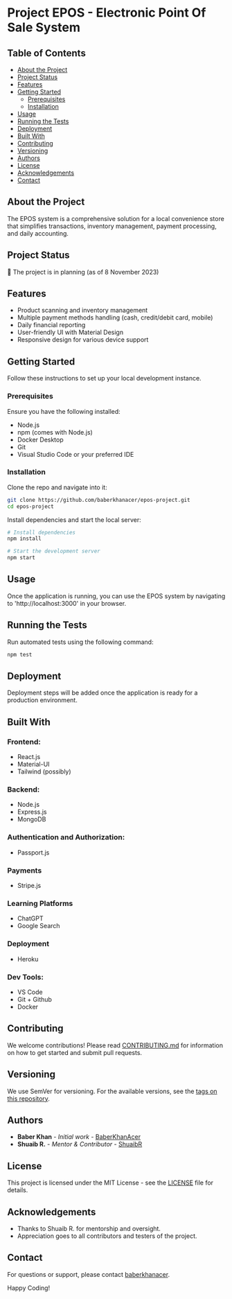 # Project EPOS - Electronic Point Of Sale System

## Table of Contents

- [About the Project](#about-the-project)
- [Project Status](#project-status)
- [Features](#features)
- [Getting Started](#getting-started)
    - [Prerequisites](#prerequisites)
    - [Installation](#installation)
- [Usage](#usage)
- [Running the Tests](#running-the-tests)
- [Deployment](#deployment)
- [Built With](#built-with)
- [Contributing](#contributing)
- [Versioning](#versioning)
- [Authors](#authors)
- [License](#license)
- [Acknowledgements](#acknowledgements)
- [Contact](#contact)


## About the Project

The EPOS system is a comprehensive solution for a local convenience store that simplifies transactions, inventory management, payment processing, and daily accounting.

## Project Status

🚧 The project is in planning (as of 8 November 2023)

## Features

* Product scanning and inventory management
* Multiple payment methods handling (cash, credit/debit card, mobile)
* Daily financial reporting
* User-friendly UI with Material Design
* Responsive design for various device support

## Getting Started

Follow these instructions to set up your local development instance.

### Prerequisites

Ensure you have the following installed:
* Node.js
* npm (comes with Node.js)
* Docker Desktop
* Git
* Visual Studio Code or your preferred IDE

### Installation

Clone the repo and navigate into it:

```bash
git clone https://github.com/baberkhanacer/epos-project.git
cd epos-project
```

Install dependencies and start the local server:

```bash
# Install dependencies
npm install

# Start the development server
npm start
```

## Usage

Once the application is running, you can use the EPOS system by navigating to 'http://localhost:3000' in your browser.

## Running the Tests

Run automated tests using the following command:

```bash
npm test
```

## Deployment

Deployment steps will be added once the application is ready for a production environment.

## Built With

### Frontend:
* React.js
* Material-UI
* Tailwind (possibly)

### Backend:
* Node.js
* Express.js
* MongoDB

### Authentication and Authorization:
* Passport.js

### Payments
* Stripe.js

### Learning Platforms
* ChatGPT
* Google Search

### Deployment
* Heroku

### Dev Tools:
* VS Code
* Git + Github
* Docker

## Contributing

We welcome contributions! Please read [CONTRIBUTING.md](https://gist.github.com/PurpleBooth/b24679402957c63ec426) for information on how to get started and submit pull requests.

## Versioning

We use SemVer for versioning. For the available versions, see the [tags on this repository](https://github.com/baberkhanacer/convenience-store-epos/tags).

## Authors

* **Baber Khan** - *Initial work* - [BaberKhanAcer](https://github.com/baberkhanacer)
* **Shuaib R.** - *Mentor & Contributor* - [ShuaibR](https://github.com/shuaibr)

## License

This project is licensed under the MIT License - see the [LICENSE](https://chat.openai.com/c/LICENSE) file for details.

## Acknowledgements

* Thanks to Shuaib R. for mentorship and oversight.
* Appreciation goes to all contributors and testers of the project.

## Contact

For questions or support, please contact [baberkhanacer](https://github.com/baberkhanacer).

Happy Coding!